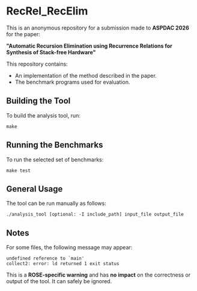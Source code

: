 # RecRel_RecElim

This is an anonymous repository for a submission made to **ASPDAC 2026** for the paper:

**"Automatic Recursion Elimination using Recurrence Relations for Synthesis of Stack-free Hardware"**

This repository contains:
- An implementation of the method described in the paper.
- The benchmark programs used for evaluation.

## Building the Tool

To build the analysis tool, run:

    make

## Running the Benchmarks

To run the selected set of benchmarks:

    make test

## General Usage

The tool can be run manually as follows:

    ./analysis_tool [optional: -I include_path] input_file output_file

## Notes

For some files, the following message may appear:

    undefined reference to `main'
    collect2: error: ld returned 1 exit status

This is a **ROSE-specific warning** and has **no impact** on the correctness or output of the tool. It can safely be ignored.
